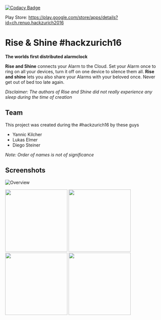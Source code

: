 [![Codacy Badge](https://api.codacy.com/project/badge/Grade/d81b82f5fb5648c98a0af130eefdf96e)](https://www.codacy.com/app/lukaselmer/hack-zurich-2016?utm_source=github.com&amp;utm_medium=referral&amp;utm_content=renuo/hack-zurich-2016&amp;utm_campaign=Badge_Grade)

Play Store: https://play.google.com/store/apps/details?id=ch.renuo.hackzurich2016

# Rise & Shine #hackzurich16

**The worlds first distributed alarmclock**

**Rise and Shine** connects your Alarm to the Cloud. Set your Alarm once to ring on all
your devices, turn it off on one device to silence them all. **Rise and shine** lets you
also share your Alarms with your beloved once. Never get out of bed too late again.

_Disclaimer: The authors of Rise and Shine did not really experience any sleep
during the time of creation_

## Team

This project was created during the #hackzurich16 by these guys

* Yannic Kilcher
* Lukas Elmer
* Diego Steiner

_Note: Order of names is not of significance_

## Screenshots

![Overview](https://github.com/renuo/hack-zurich-2016/blob/master/graphical_design/promo-logo.png)

<img src="https://github.com/renuo/hack-zurich-2016/blob/master/doc/screenshots/welcome_screen.png" width="200px"/>
<img src="https://github.com/renuo/hack-zurich-2016/blob/master/doc/screenshots/barcode_screen.png" width="200px"/>
<img src="https://github.com/renuo/hack-zurich-2016/blob/master/doc/screenshots/household_screen.png" width="200px"/>
<img src="https://github.com/renuo/hack-zurich-2016/blob/master/doc/screenshots/add_actions.png" width="200px"/>
